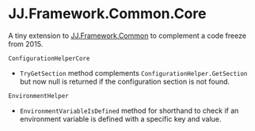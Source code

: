 JJ.Framework.Common.Core
========================

A tiny extension to [JJ.Framework.Common](https://www.nuget.org/packages/JJ.Framework.Common/0.250.2175) to complement a code freeze from 2015.

`ConfigurationHelperCore`

- `TryGetSection` method complements `ConfigurationHelper.GetSection` but now null is returned if the configuration section is not found.

`EnvironmentHelper`

- `EnvironmentVariableIsDefined` method for shorthand to check if an environment variable is defined with a specific key and value.
